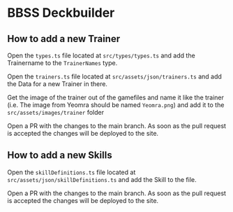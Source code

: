 # BBSS Deckbuilder

## How to add a new Trainer

Open the `types.ts` file located at `src/types/types.ts` and add the Trainername to the `TrainerNames` type.

Open the `trainers.ts` file located at `src/assets/json/trainers.ts` and add the Data for a new Trainer in there.

Get the image of the trainer out of the gamefiles and name it like the trainer (i.e. The image from Yeomra should be named `Yeomra.png`) and add it to the `src/assets/images/trainer` folder

Open a PR with the changes to the main branch. As soon as the pull request is accepted the changes will be deployed to the site.

## How to add a new Skills

Open the `skillDefinitions.ts` file located at `src/assets/json/skillDefinitions.ts` and add the Skill to the file.

Open a PR with the changes to the main branch. As soon as the pull request is accepted the changes will be deployed to the site.
